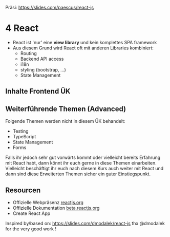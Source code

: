 Präsi: https://slides.com/paescus/react-js

# 4 React

* React ist 'nur' eine **view library** und kein komplettes SPA framework
* Aus diesem Grund wird React oft mit anderen Libraries kombiniert:
  * Routing
  * Backend API access
  * i18n
  * styling (bootstrap, ...)
  * State Management

## Inhalte Frontend ÜK

## Weiterführende Themen (Advanced)

Folgende Themen werden nicht in diesem ÜK behandelt:

* Testing
* TypeScript
* State Management
* Forms

Falls ihr jedoch sehr gut vorwärts kommt oder vielleicht bereits Erfahrung mit React habt, dann könnt ihr euch gerne in diese Themen einarbeiten. Vielleicht beschäftigt ihr euch nach diesem Kurs auch weiter mit React und dann sind diese Erweiterten Themen sicher ein guter Einstiegspunkt.

## Resourcen

- Offizielle Webpräsenz [reactjs.org](https://reactjs.org)
- Offizielle Dokumentation [beta.reactjs.org](https://beta.reactjs.org)
- Create React App

Inspired by/based on: https://slides.com/dmodalek/react-js thx @dmodalek for the very good work !
